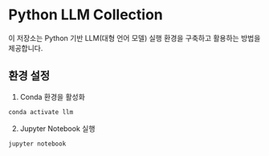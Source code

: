 # Python LLM Collection

이 저장소는 Python 기반 LLM(대형 언어 모델) 실행 환경을 구축하고 활용하는 방법을 제공합니다.

## 환경 설정

1. Conda 환경을 활성화

```sh
conda activate llm
```

2. Jupyter Notebook 실행

```sh
jupyter notebook
```
